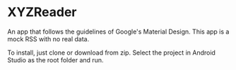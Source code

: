 # XYZReader

An app that follows the guidelines of Google's Material Design. This app is a mock RSS with no real data.

To install, just clone or download from zip. Select the project in Android Studio as the root folder and run.
